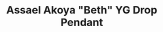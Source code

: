 ---
title: Assael Akoya "Beth" YG Drop Pendant
description: |
  Refined and feminine, the Beth Pendant is everyday elegance.
specs: |
  Single Akoya Cultured Pearl, 8.0 - 8.5mm, set in 18K Yellow Gold with 1 Diamond accent, .07 ctw.
images:
  - image_path: /uploads/assael-akoya-beth-yg-drop-pendant.jpg
order_number: 6
categories:
  - necklaces
---